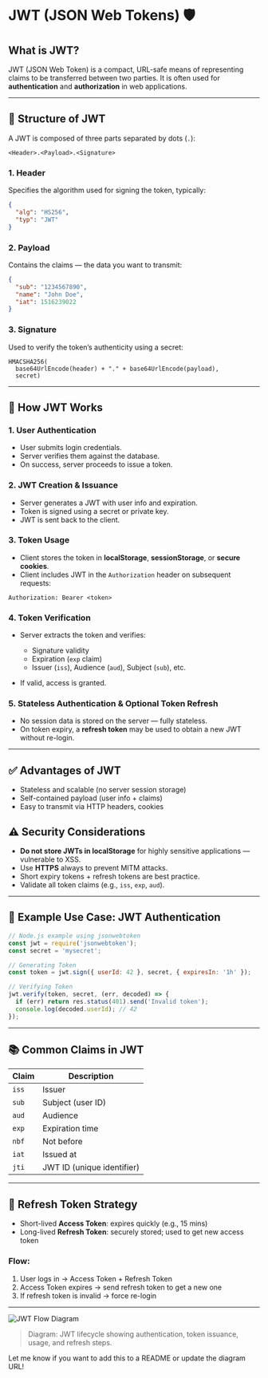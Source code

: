 # JWT (JSON Web Tokens) 🛡️

## What is JWT?

JWT (JSON Web Token) is a compact, URL-safe means of representing claims to be transferred between two parties. It is often used for **authentication** and **authorization** in web applications.

---

## 📌 Structure of JWT

A JWT is composed of three parts separated by dots (`.`):

```
<Header>.<Payload>.<Signature>
```

### 1. Header

Specifies the algorithm used for signing the token, typically:

```json
{
  "alg": "HS256",
  "typ": "JWT"
}
```

### 2. Payload

Contains the claims — the data you want to transmit:

```json
{
  "sub": "1234567890",
  "name": "John Doe",
  "iat": 1516239022
}
```

### 3. Signature

Used to verify the token’s authenticity using a secret:

```
HMACSHA256(
  base64UrlEncode(header) + "." + base64UrlEncode(payload),
  secret)
```

---

## 🔐 How JWT Works

### 1. **User Authentication**

* User submits login credentials.
* Server verifies them against the database.
* On success, server proceeds to issue a token.

### 2. **JWT Creation & Issuance**

* Server generates a JWT with user info and expiration.
* Token is signed using a secret or private key.
* JWT is sent back to the client.

### 3. **Token Usage**

* Client stores the token in **localStorage**, **sessionStorage**, or **secure cookies**.
* Client includes JWT in the `Authorization` header on subsequent requests:

```http
Authorization: Bearer <token>
```

### 4. **Token Verification**

* Server extracts the token and verifies:

  * Signature validity
  * Expiration (`exp` claim)
  * Issuer (`iss`), Audience (`aud`), Subject (`sub`), etc.
* If valid, access is granted.

### 5. **Stateless Authentication & Optional Token Refresh**

* No session data is stored on the server — fully stateless.
* On token expiry, a **refresh token** may be used to obtain a new JWT without re-login.

---

## ✅ Advantages of JWT

* Stateless and scalable (no server session storage)
* Self-contained payload (user info + claims)
* Easy to transmit via HTTP headers, cookies

## ⚠️ Security Considerations

* **Do not store JWTs in localStorage** for highly sensitive applications — vulnerable to XSS.
* Use **HTTPS** always to prevent MITM attacks.
* Short expiry tokens + refresh tokens are best practice.
* Validate all token claims (e.g., `iss`, `exp`, `aud`).

---

## 📘 Example Use Case: JWT Authentication

```js
// Node.js example using jsonwebtoken
const jwt = require('jsonwebtoken');
const secret = 'mysecret';

// Generating Token
const token = jwt.sign({ userId: 42 }, secret, { expiresIn: '1h' });

// Verifying Token
jwt.verify(token, secret, (err, decoded) => {
  if (err) return res.status(401).send('Invalid token');
  console.log(decoded.userId); // 42
});
```

---

## 📚 Common Claims in JWT

| Claim | Description                |
| ----- | -------------------------- |
| `iss` | Issuer                     |
| `sub` | Subject (user ID)          |
| `aud` | Audience                   |
| `exp` | Expiration time            |
| `nbf` | Not before                 |
| `iat` | Issued at                  |
| `jti` | JWT ID (unique identifier) |

---

## 🔄 Refresh Token Strategy

* Short-lived **Access Token**: expires quickly (e.g., 15 mins)
* Long-lived **Refresh Token**: securely stored; used to get new access token

### Flow:

1. User logs in → Access Token + Refresh Token
2. Access Token expires → send refresh token to get a new one
3. If refresh token is invalid → force re-login

---

![JWT Flow Diagram](https://raw.githubusercontent.com/yourusername/yourrepo/main/assets/jwt-flow-diagram.png)

> Diagram: JWT lifecycle showing authentication, token issuance, usage, and refresh steps.

Let me know if you want to add this to a README or update the diagram URL!
